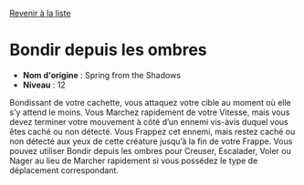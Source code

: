 [Revenir à la liste](..)

# Bondir depuis les ombres

 * **Nom d'origine** : Spring from the Shadows
 * **Niveau** : 12


<p>Bondissant de votre cachette, vous attaquez votre cible au moment où elle s’y attend le moins. Vous Marchez rapidement de votre Vitesse, mais vous devez terminer votre mouvement à côté d’un ennemi vis-àvis duquel vous êtes caché ou non détecté. Vous Frappez cet ennemi, mais restez caché ou non détecté aux yeux de cette créature jusqu’à la fin de votre Frappe. Vous pouvez utiliser Bondir depuis les ombres pour Creuser, Escalader, Voler ou Nager au lieu de Marcher rapidement si vous possédez le type de déplacement correspondant.</p>
